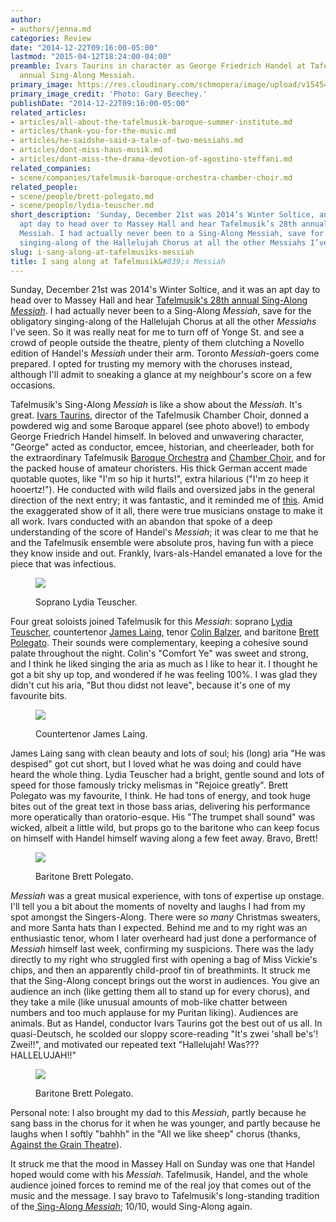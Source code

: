 ```yaml
---
author:
- authors/jenna.md
categories: Review
date: "2014-12-22T09:16:00-05:00"
lastmod: "2015-04-12T18:24:00-04:00"
preamble: Ivars Taurins in character as George Friedrich Handel at Tafelmusik's 28th
  annual Sing-Along Messiah.
primary_image: https://res.cloudinary.com/schmopera/image/upload/v1545409169/media/webhook-uploads/1428876123686/Ivars_Taurins_Handel1.jpg.jpg
primary_image_credit: 'Photo: Gary Beechey.'
publishDate: "2014-12-22T09:16:00-05:00"
related_articles:
- articles/all-about-the-tafelmusik-baroque-summer-institute.md
- articles/thank-you-for-the-music.md
- articles/he-saidshe-said-a-tale-of-two-messiahs.md
- articles/dont-miss-haus-musik.md
- articles/dont-miss-the-drama-devotion-of-agostino-steffani.md
related_companies:
- scene/companies/tafelmusik-baroque-orchestra-chamber-choir.md
related_people:
- scene/people/brett-polegato.md
- scene/people/lydia-teuscher.md
short_description: 'Sunday, December 21st was 2014’s Winter Soltice, and it was an
  apt day to head over to Massey Hall and hear Tafelmusik’s 28th annual Sing-Along
  Messiah. I had actually never been to a Sing-Along Messiah, save for the obligatory
  singing-along of the Hallelujah Chorus at all the other Messiahs I’ve seen. '
slug: i-sang-along-at-tafelmusiks-messiah
title: I sang along at Tafelmusik&#039;s Messiah
---
```


Sunday, December 21st was 2014's Winter Soltice, and it was an apt day to head over to Massey Hall and hear [Tafelmusik's 28th annual Sing-Along _Messiah_](http://www.tafelmusik.org/concert-calendar/concert/sing-along-messiah-massey-hall). I had actually never been to a Sing-Along _Messiah_, save for the obligatory singing-along of the Hallelujah Chorus at all the other _Messiahs_ I've seen. So it was really neat for me to turn off of Yonge St. and see a crowd of people outside the theatre, plenty of them clutching a Novello edition of Handel's _Messiah_ under their arm. Toronto _Messiah_-goers come prepared. I opted for trusting my memory with the choruses instead, although I'll admit to sneaking a glance at my neighbour's score on a few occasions.

Tafelmusik's Sing-Along _Messiah_ is like a show about the _Messiah_. It's great. [Ivars Taurins](http://www.tafelmusik.org/about/choir/bios/ivars-taurins), director of the Tafelmusik Chamber Choir, donned a powdered wig and some Baroque apparel (see photo above!) to embody George Friedrich Handel himself. In beloved and unwavering character, "George" acted as conductor, emcee, historian, and cheerleader, both for the extraordinary Tafelmusik [Baroque Orchestra](http://www.tafelmusik.org/about/orchestra) and [Chamber Choir](http://www.tafelmusik.org/about/choir), and for the packed house of amateur choristers. His thick German accent made quotable quotes, like "I'm so hip it hurts!", extra hilarious ("I'm zo heep it hooertz!"). He conducted with wild flails and oversized jabs in the general direction of the next entry; it was fantastic, and it reminded me of [this](http://www.youtube.com/watch?v=BX1ljYx3g3k&t=0m50s). Amid the exaggerated show of it all, there were true musicians onstage to make it all work. Ivars conducted with an abandon that spoke of a deep understanding of the score of Handel's _Messiah_; it was clear to me that he and the Tafelmusik ensemble were absolute pros, having fun with a piece they know inside and out. Frankly, Ivars-als-Handel emanated a love for the piece that was infectious.

<figure data-type="image">

![](https://res.cloudinary.com/schmopera/image/upload/v1545409169/media/webhook-uploads/1428876519301/TeuscherFeb2014.jpg.jpg)
<figcaption>Soprano Lydia Teuscher.</figcaption>
</figure>

Four great soloists joined Tafelmusik for this _Messiah_: soprano [Lydia Teuscher](http://www.askonasholt.co.uk/artists/singers/soprano/lydia-teuscher), countertenor [James Laing](http://jamesblackmanagement.com/artists/category/countertenors/james-laing), tenor [Colin Balzer](http://www.maierartists.de/colin-balzer-en.html), and baritone [Brett Polegato](http://www.brettpolegato.com/). Their sounds were complementary, keeping a cohesive sound palate throughout the night. Colin's "Comfort Ye" was sweet and strong, and I think he liked singing the aria as much as I like to hear it. I thought he got a bit shy up top, and wondered if he was feeling 100%. I was glad they didn't cut his aria, "But thou didst not leave", because it's one of my favourite bits.

<figure data-type="image">

![](https://res.cloudinary.com/schmopera/image/upload/v1545409169/media/webhook-uploads/1428876552778/James-Laing.jpg.jpg)
<figcaption>Countertenor James Laing.</figcaption>
</figure>

James Laing sang with clean beauty and lots of soul; his (long) aria "He was despised" got cut short, but I loved what he was doing and could have heard the whole thing. Lydia Teuscher had a bright, gentle sound and lots of speed for those famously tricky melismas in "Rejoice greatly". Brett Polegato was my favourite, I think. He had tons of energy, and took huge bites out of the great text in those bass arias, delivering his performance more operatically than oratorio-esque. His "The trumpet shall sound" was wicked, albeit a little wild, but props go to the baritone who can keep focus on himself with Handel himself waving along a few feet away. Bravo, Brett!

<figure data-type="image">

![](https://res.cloudinary.com/schmopera/image/upload/v1545409169/media/webhook-uploads/1428876627204/Brett_Polegato_portrait.jpg.jpg)
<figcaption>Baritone Brett Polegato.</figcaption>
</figure>

_Messiah_ was a great musical experience, with tons of expertise up onstage. I'll tell you a bit about the moments of novelty and laughs I had from my spot amongst the Singers-Along. There were _so many_ Christmas sweaters, and more Santa hats than I expected. Behind me and to my right was an enthusiastic tenor, whom I later overheard had just done a performance of _Messiah_ himself last week, confirming my suspicions. There was the lady directly to my right who struggled first with opening a bag of Miss Vickie's chips, and then an apparently child-proof tin of breathmints. It struck me that the Sing-Along concept brings out the worst in audiences. You give an audience an inch (like getting them all to stand up for every chorus), and they take a mile (like unusual amounts of mob-like chatter between numbers and too much applause for my Puritan liking). Audiences are animals. But as Handel, conductor Ivars Taurins got the best out of us all. In quasi-Deutsch, he scolded our sloppy score-reading "It's zwei 'shall be's'! Zwei!!", and motivated our repeated text "Hallelujah! Was??? HALLELUJAH!!"

<figure data-type="image">

![](https://res.cloudinary.com/schmopera/image/upload/v1545409169/media/webhook-uploads/1428876721825/Colin-Balzer-Feb-2014_Fotor.jpg.jpg)
<figcaption>Baritone Brett Polegato.</figcaption>
</figure>

Personal note: I also brought my dad to this _Messiah_, partly because he sang bass in the chorus for it when he was younger, and partly because he laughs when I softly "bahhh" in the "All we like sheep" chorus (thanks, [Against the Grain Theatre](http://www.againstthegraintheatre.com/shows/messiah)).

It struck me that the mood in Massey Hall on Sunday was one that Handel hoped would come with his _Messiah_. Tafelmusik, Handel, and the whole audience joined forces to remind me of the real joy that comes out of the music and the message. I say bravo to Tafelmusik's long-standing tradition of the[ Sing-Along _Messiah_](http://www.tafelmusik.org/concert-calendar/concert/sing-along-messiah-massey-hall); 10/10, would Sing-Along again.
